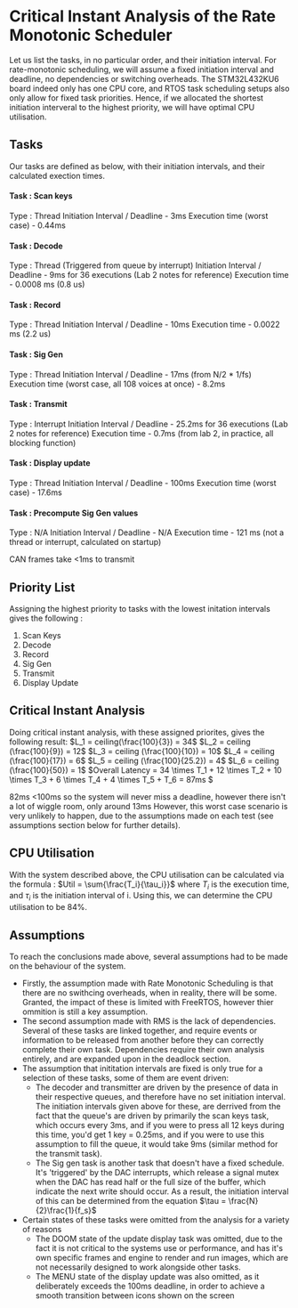 # Critical Instant Analysis of the Rate Monotonic Scheduler

Let us list the tasks, in no particular order, and their initiation interval. For rate-monotonic scheduling, we will assume a fixed initiation interval and deadline, no dependencies or switching overheads. The STM32L432KU6 board indeed only has one CPU core, and RTOS task scheduling setups also only allow for fixed task priorities. Hence, if we allocated the shortest initiation interveral to the highest priority, we will have optimal CPU utilisation.

## Tasks

Our tasks are defined as below, with their initiation intervals, and their calculated exection times. 
#### Task : Scan keys
Type : Thread
Initiation Interval / Deadline - 3ms
Execution time (worst case) - 0.44ms

<!-- Need to ensure the worst case on this one -->
#### Task : Decode
Type : Thread (Triggered from queue by interrupt)
Initiation Interval / Deadline - 9ms for 36 executions (Lab 2 notes for reference)
Execution time - 0.0008 ms (0.8 us)

#### Task : Record
Type : Thread
Initiation Interval / Deadline - 10ms
Execution time - 0.0022 ms (2.2 us)

#### Task : Sig Gen
Type : Thread
Initiation Interval / Deadline - 17ms (from N/2 * 1/fs)
Execution time (worst case, all 108 voices at once) - 8.2ms

#### Task : Transmit
Type : Interrupt
Initiation Interval / Deadline - 25.2ms for 36 executions (Lab 2 notes for reference)
Execution time - 0.7ms (from lab 2, in practice, all blocking function)

#### Task : Display update
Type : Thread
Initiation Interval / Deadline - 100ms
Execution time (worst case) - 17.6ms

<!-- Likely want to remove this  -->
#### Task : Precompute Sig Gen values
Type : N/A
Initiation Interval / Deadline - N/A
Execution time - 121 ms (not a thread or interrupt, calculated on startup)

<!-- Testing all tasks at once, to see the longest possible time taken (assuming worst case for each) gives : 26.3ms overall, which meets the 100ms requirement.  -->

CAN frames take <1ms to transmit

## Priority List 
Assigning the highest priority to tasks with the lowest initation intervals gives the following :
1. Scan Keys
2. Decode 
3. Record
4. Sig Gen
5. Transmit 
6. Display Update

## Critical Instant Analysis

Doing critical instant analysis, with these assigned priorites, gives the following result:
$L_1 = ceiling(\frac{100}{3}) = 34$
$L_2 = ceiling (\frac{100}{9}) = 12$ 
$L_3 = ceiling (\frac{100}{10}) = 10$ 
$L_4 = ceiling (\frac{100}{17}) = 6$
$L_5 = ceiling (\frac{100}{25.2}) = 4$
$L_6 = ceiling (\frac{100}{50}) = 1$
$Overall Latency = 34 \times T_1 + 12 \times T_2 + 10 \times T_3 + 6 \times T_4 + 4 \times T_5 + T_6 = 87ms $

82ms <100ms so the system will never miss a deadline, however there isn't a lot of wiggle room, only around 13ms However, this worst case scenario is very unlikely to happen, due to the assumptions made on each test (see assumptions section below for further details). 

## CPU Utilisation
With the system described above, the CPU utilisation can be calculated via the formula :
$Util = \sum{\frac{T_i}{\tau_i}}$ where $T_i$ is the execution time, and $\tau_i$ is the initiation interval of i. Using this, we can determine the CPU utilisation to be 84%. 

<!-- Should add CIA diagram here -->

## Assumptions 
To reach the conclusions made above, several assumptions had to be made on the behaviour of the system. 
- Firstly, the assumption made with Rate Monotonic Scheduling is that there are no swithcing overheads, when in reality, there will be some. Granted, the impact of these is limited with FreeRTOS, however thier ommition is still a key assumption. 
- The second assumption made with RMS is the lack of dependencies. Several of these tasks are linked together, and require events or information to be released from another before they can correctly complete their own task. Dependencies require their own analysis entirely, and are expanded upon in the deadlock section.
- The assumption that inititation intervals are fixed is only true for a selection of these tasks, some of them are event driven:
    - The decoder and transmitter are driven by the presence of data in their respective queues, and therefore have no set initiation interval. The initiation intervals given above for these, are derrived from the fact that the queue's are driven by primarily the scan keys task, which occurs every 3ms, and if you were to press all 12 keys during this time, you'd get 1 key = 0.25ms, and if you were to use this assumption to fill the queue, it would take 9ms (similar method for the transmit task).
    - The Sig gen task is another task that doesn't have a fixed schedule. It's 'triggered' by the DAC interrupts, which release a signal mutex when the DAC has read half or the full size of the buffer, which indicate the next write should occur. As a result, the initiation interval of this can be determined from the equation $\tau = \frac{N}{2}\frac{1}{f_s}$
- Certain states of these tasks were omitted from the analysis for a variety of reasons
    - The DOOM state of the update display task was omitted, due to the fact it is not critical to the systems use or performance, and has it's own specific frames and engine to render and run images, which are not necessarily designed to work alongside other tasks.
    - The MENU state of the display update was also omitted, as it deliberately exceeds the 100ms deadline, in order to achieve a smooth transition between icons shown on the screen
    <!-- Check that the yap above is true, and if it is, expand upon why  we can exceed the 100ms deadline with no impact? -->
